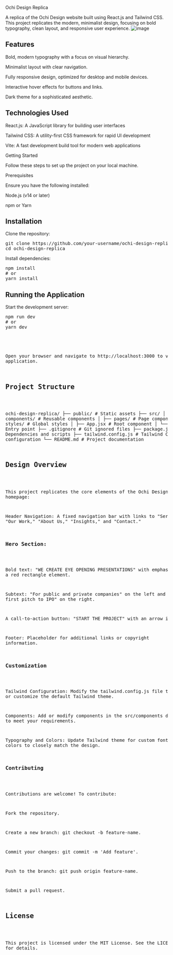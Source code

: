 Ochi Design Replica

A replica of the Ochi Design website built using React.js and Tailwind CSS. This project replicates the modern, minimalist design, focusing on bold typography, clean layout, and responsive user experience.
![image](https://github.com/user-attachments/assets/2e10d6d6-f41b-4685-b4e5-32e309002633)


<h2>Features</h2>

Bold, modern typography with a focus on visual hierarchy.

Minimalist layout with clear navigation.

Fully responsive design, optimized for desktop and mobile devices.

Interactive hover effects for buttons and links.

Dark theme for a sophisticated aesthetic.

<h2>Technologies Used</h2>

React.js: A JavaScript library for building user interfaces

Tailwind CSS: A utility-first CSS framework for rapid UI development

Vite: A fast development build tool for modern web applications

Getting Started

Follow these steps to set up the project on your local machine.

Prerequisites

Ensure you have the following installed:

Node.js (v14 or later)

npm or Yarn

<h2>Installation</h2>

Clone the repository:

<pre>git clone https://github.com/your-username/ochi-design-replica.git
cd ochi-design-replica</pre>

Install dependencies:

<pre>npm install
# or
yarn install</pre>

<h2>Running the Application</h2>

Start the development server:

<pre>npm run dev
# or
yarn dev<pre></pre>

Open your browser and navigate to http://localhost:3000 to view the application.

<h2>Project Structure</h2>

ochi-design-replica/
├── public/              # Static assets
├── src/
│   ├── components/      # Reusable components
│   ├── pages/           # Page components
│   ├── styles/          # Global styles
│   ├── App.jsx          # Root component
│   └── main.jsx         # Entry point
├── .gitignore           # Git ignored files
├── package.json         # Dependencies and scripts
├── tailwind.config.js   # Tailwind CSS configuration
└── README.md            # Project documentation

<h2>Design Overview</h2>

This project replicates the core elements of the Ochi Design homepage:

Header Navigation: A fixed navigation bar with links to "Services," "Our Work," "About Us," "Insights," and "Contact."

<h3>Hero Section:</h3>

Bold text: "WE CREATE EYE OPENING PRESENTATIONS" with emphasis using a red rectangle element.

Subtext: "For public and private companies" on the left and "From the first pitch to IPO" on the right.

A call-to-action button: "START THE PROJECT" with an arrow icon.

Footer: Placeholder for additional links or copyright information.

<h3>Customization</h3>

Tailwind Configuration: Modify the tailwind.config.js file to extend or customize the default Tailwind theme.

Components: Add or modify components in the src/components directory to meet your requirements.

Typography and Colors: Update Tailwind theme for custom fonts and colors to closely match the design.

<h3>Contributing</h3>

Contributions are welcome! To contribute:

Fork the repository.

Create a new branch: git checkout -b feature-name.

Commit your changes: git commit -m 'Add feature'.

Push to the branch: git push origin feature-name.

Submit a pull request.

<h2>License</h2>

This project is licensed under the MIT License. See the LICENSE file for details.
